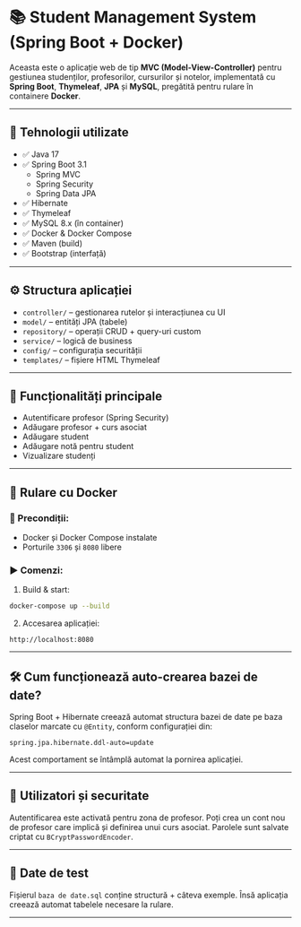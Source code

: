 # 📚 Student Management System (Spring Boot + Docker)

Aceasta este o aplicație web de tip **MVC (Model-View-Controller)** pentru gestiunea studenților, profesorilor, cursurilor și notelor, implementată cu **Spring Boot**, **Thymeleaf**, **JPA** și **MySQL**, pregătită pentru rulare în containere **Docker**.

---

## 🧩 Tehnologii utilizate

- ✅ Java 17
- ✅ Spring Boot 3.1
    - Spring MVC
    - Spring Security
    - Spring Data JPA
- ✅ Hibernate
- ✅ Thymeleaf
- ✅ MySQL 8.x (în container)
- ✅ Docker & Docker Compose
- ✅ Maven (build)
- ✅ Bootstrap (interfață)

---

## ⚙️ Structura aplicației

- `controller/` – gestionarea rutelor și interacțiunea cu UI
- `model/` – entități JPA (tabele)
- `repository/` – operații CRUD + query-uri custom
- `service/` – logică de business
- `config/` – configurația securității
- `templates/` – fișiere HTML Thymeleaf

---

## 🧠 Funcționalități principale

- Autentificare profesor (Spring Security)
- Adăugare profesor + curs asociat
- Adăugare student
- Adăugare notă pentru student
- Vizualizare studenți

---

## 🐳 Rulare cu Docker

### 🔄 Precondiții:
- Docker și Docker Compose instalate
- Porturile `3306` și `8080` libere

### ▶️ Comenzi:

1. Build & start:
```bash
docker-compose up --build
```

2. Accesarea aplicației:
```
http://localhost:8080
```

---

## 🛠️ Cum funcționează auto-crearea bazei de date?

Spring Boot + Hibernate creează automat structura bazei de date pe baza claselor marcate cu `@Entity`, conform configurației din:

```properties
spring.jpa.hibernate.ddl-auto=update
```

Acest comportament se întâmplă automat la pornirea aplicației.

---

## 🔐 Utilizatori și securitate

Autentificarea este activată pentru zona de profesor. Poți crea un cont nou de profesor care implică și definirea unui curs asociat. Parolele sunt salvate criptat cu `BCryptPasswordEncoder`.

---

## 🧪 Date de test

Fișierul `baza de date.sql` conține structură + câteva exemple. Însă aplicația creează automat tabelele necesare la rulare.

---
